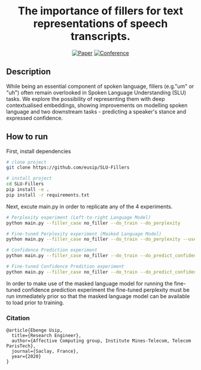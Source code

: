 <div align="center">    
 
# The importance of fillers for text representations of speech transcripts.

[![Paper](http://img.shields.io/badge/paper-arxiv.2009.11340-B31B1B.svg)](https://www.nature.com/articles/nature14539)
[![Conference](http://img.shields.io/badge/EMNLP-2020-4b44ce.svg)](https://2020.emnlp.org/schedule#s1024)
<!--
[![Conference](http://img.shields.io/badge/ICLR-2019-4b44ce.svg)](https://papers.nips.cc/book/advances-in-neural-information-processing-systems-31-2018)
[![Conference](http://img.shields.io/badge/AnyConference-year-4b44ce.svg)](https://papers.nips.cc/book/advances-in-neural-information-processing-systems-31-2018) --> 
<!--
ARXIV   
[![Paper](http://img.shields.io/badge/arxiv-math.co:1480.1111-B31B1B.svg)](https://www.nature.com/articles/nature14539)
-->
<!--
![CI testing](https://github.com/PyTorchLightning/deep-learning-project-template/workflows/CI%20testing/badge.svg?branch=master&event=push)
-->

<!--  
Conference   
-->   
</div>
 
## Description   
While being an essential component of spoken language, fillers (e.g."um" or "uh") often remain overlooked in Spoken Language Understanding (SLU) tasks. We explore the possibility of representing them with deep contextualised embeddings, showing improvements on modelling spoken language and two downstream tasks - predicting a speaker's stance and expressed confidence.

## How to run   
First, install dependencies   
```bash
# clone project   
git clone https://github.com/eusip/SLU-Fillers

# install project  
cd SLU-Fillers
pip install -e .   
pip install -r requirements.txt
 ```   
 Next, excute main.py in order to replicate any of the 4 experiments.   
 ```bash
# Perplexity experiment (Left-to-right Language Model)
python main.py --filler_case no_filler --do_train --do_perplexity

# Fine-tuned Perplexity experiment (Masked Language Model)
python main.py --filler_case no_filler --do_train --do_perplexity --use_mlm

# Confidence Prediction experiment
python main.py --filler_case no_filler --do_train --do_predict_confidence

# Fine-tuned Confidence Predition experiment
python main.py --filler_case no_filler --do_train --do_predict_confidence --use_mlm
```
In order to make use of the masked language model for running the fine-tuned confidence prediction experiment the fine-tuned perplexity must be run immediately prior so that the masked language model can be available to load prior to training.

<!--
## Imports
This project is setup as a package which means you can now easily import any file into any other file like so:
```python
from project.datasets.mnist import mnist
from project.lit_classifier_main import LitClassifier
from pytorch_lightning import Trainer
-->
<!--
# model
model = LitClassifier()
-->
<!--
# data
train, val, test = mnist()
-->
<!--
# train
trainer = Trainer()
trainer.fit(model, train, val)
-->
<!--
# test using the best model!
trainer.test(test_dataloaders=test)
```
-->


### Citation   
```
@article{Ebenge Usip,
  title={Research Engineer},
  author={Affective Computing group, Institute Mines-Telecom, Telecom ParisTech},
  journal={Saclay, France},
  year={2020}
}
```   
 
